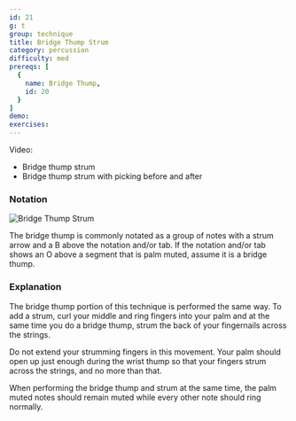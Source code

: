 ```yaml
---
id: 21
g: t
group: technique
title: Bridge Thump Strum
category: percussion
difficulty: med
prereqs: [
  {
    name: Bridge Thump,
    id: 20
  }
]
demo: 
exercises:
---
```


Video:
- Bridge thump strum
- Bridge thump strum with picking before and after

### Notation

![Bridge Thump Strum]()

The bridge thump is commonly notated as a group of notes with a strum arrow and a B above the notation and/or tab. If the notation and/or tab shows an O above a segment that is palm muted, assume it is a bridge thump.

### Explanation

The bridge thump portion of this technique is performed the same way. To add a strum, curl your middle and ring fingers into your palm and at the same time you do a bridge thump, strum the back of your fingernails across the strings. 

Do not extend your strumming fingers in this movement. Your palm should open up just enough during the wrist thump so that your fingers strum across the strings, and no more than that.

When performing the bridge thump and strum at the same time, the palm muted notes should remain muted while every other note should ring normally.